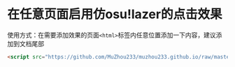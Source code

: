 # 在任意页面启用仿osu!lazer的点击效果

使用方式：在需要添加效果的页面`<html>`标签内任意位置添加一下内容，建议添加到文档尾部

```html
<script src="https://github.com/MuZhou233/muzhou233.github.io/raw/master/public/lazer_click/main.js"></script>
```